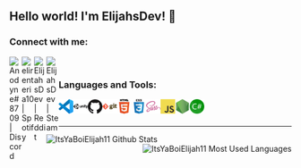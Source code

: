 ## Hello world! I'm ElijahsDev! 👋

### Connect with me:

[<img align="left" alt="Anodyne#8709| Discord" width="22px" src="https://cdn.jsdelivr.net/npm/simple-icons@3.4.0/icons/discord.svg" />][discord]
[<img align="left" alt="elirenteria10 | Spotify" width="22px" src="https://cdn.jsdelivr.net/npm/simple-icons@3.4.0/icons/spotify.svg" />][spotify]
[<img align="left" alt="ElijahsDev | Reddit" width="22px" src="https://cdn.jsdelivr.net/npm/simple-icons@3.4.0/icons/reddit.svg" />][reddit]
[<img align="left" alt="ElijahsDev | Steam" width="22px" src="https://cdn.jsdelivr.net/npm/simple-icons@3.4.0/icons/steam.svg" />][steam]

<br />

### Languages and Tools:

[<img align="left" alt="Visual Studio Code" width="26px" src="https://raw.githubusercontent.com/github/explore/80688e429a7d4ef2fca1e82350fe8e3517d3494d/topics/visual-studio-code/visual-studio-code.png" />][visualstudiocode]
[<img align="left" alt="Unity" width="26px" src="https://raw.githubusercontent.com/github/explore/80688e429a7d4ef2fca1e82350fe8e3517d3494d/topics/unity/unity.png" />][unity]
[<img align="left" alt="GitHub" width="26px" src="https://raw.githubusercontent.com/github/explore/78df643247d429f6cc873026c0622819ad797942/topics/github/github.png" />][github]
[<img align="left" alt="Git" width="26px" src="https://raw.githubusercontent.com/github/explore/80688e429a7d4ef2fca1e82350fe8e3517d3494d/topics/git/git.png" />][git]
<img align="left" alt="HTML5" width="26px" src="https://raw.githubusercontent.com/github/explore/80688e429a7d4ef2fca1e82350fe8e3517d3494d/topics/html/html.png" />
<img align="left" alt="CSS3" width="26px" src="https://raw.githubusercontent.com/github/explore/80688e429a7d4ef2fca1e82350fe8e3517d3494d/topics/css/css.png" />
[<img align="left" alt="Sass" width="26px" src="https://raw.githubusercontent.com/github/explore/80688e429a7d4ef2fca1e82350fe8e3517d3494d/topics/sass/sass.png" />][sass]
<img align="left" alt="JavaScript" width="26px" src="https://raw.githubusercontent.com/github/explore/80688e429a7d4ef2fca1e82350fe8e3517d3494d/topics/javascript/javascript.png" />
[<img align="left" alt="Node.js" width="26px" src="https://raw.githubusercontent.com/github/explore/80688e429a7d4ef2fca1e82350fe8e3517d3494d/topics/nodejs/nodejs.png" />][node]
<img align="left" alt="C#" width="26px" src="https://raw.githubusercontent.com/github/explore/80688e429a7d4ef2fca1e82350fe8e3517d3494d/topics/csharp/csharp.png" />

<br />
<br />

---

<img align="left" alt="ItsYaBoiElijah11 Github Stats" src="https://github-readme-stats.vercel.app/api?username=ItsYaBoiElijah11&show_icons=true&hide_border=true" />
<img align="right" alt="ItsYaBoiElijah11 Most Used Languages" src="https://github-readme-stats.vercel.app/api/top-langs/?username=ItsYaBoiElijah11&hide_border=true" />

[discord]: https://dsc.bio/elijahsdev
[spotify]: https://open.spotify.com/user/elirenteria10
[reddit]: https://www.reddit.com/user/Putrid-Net7852/
[steam]: https://steamcommunity.com/id/ElijahsDev/

[visualstudiocode]: https://code.visualstudio.com/
[unity]: https://unity.com/
[github]: https://github.com/
[git]: https://git-scm.com/
[sass]: https://sass-lang.com/
[node]: https://nodejs.org/en/
